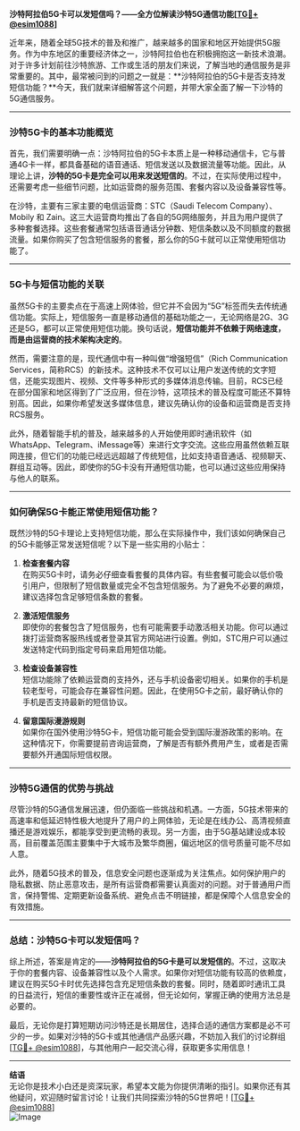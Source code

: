 **沙特阿拉伯5G卡可以发短信吗？——全方位解读沙特5G通信功能[[TG💪+ @esim1088](https://t.me/s/esim1088)]**

近年来，随着全球5G技术的普及和推广，越来越多的国家和地区开始提供5G服务。作为中东地区的重要经济体之一，沙特阿拉伯也在积极拥抱这一新技术浪潮。对于许多计划前往沙特旅游、工作或生活的朋友们来说，了解当地的通信服务是非常重要的。其中，最常被问到的问题之一就是：**沙特阿拉伯的5G卡是否支持发短信功能？**今天，我们就来详细解答这个问题，并带大家全面了解一下沙特的5G通信服务。

---

### **沙特5G卡的基本功能概览**

首先，我们需要明确一点：沙特阿拉伯的5G卡本质上是一种移动通信卡，它与普通4G卡一样，都具备基础的语音通话、短信发送以及数据流量等功能。因此，从理论上讲，**沙特的5G卡是完全可以用来发送短信的**。不过，在实际使用过程中，还需要考虑一些细节问题，比如运营商的服务范围、套餐内容以及设备兼容性等。

在沙特，主要有三家主要的电信运营商：STC（Saudi Telecom Company）、Mobily 和 Zain。这三大运营商均推出了各自的5G网络服务，并且为用户提供了多种套餐选择。这些套餐通常包括语音通话分钟数、短信条数以及不同额度的数据流量。如果你购买了包含短信服务的套餐，那么你的5G卡就可以正常使用短信功能了。

---

### **5G卡与短信功能的关联**

虽然5G卡的主要卖点在于高速上网体验，但它并不会因为“5G”标签而失去传统通信功能。实际上，短信服务一直是移动通信的基础功能之一，无论网络是2G、3G还是5G，都可以正常使用短信功能。换句话说，**短信功能并不依赖于网络速度，而是由运营商的技术架构决定的**。

然而，需要注意的是，现代通信中有一种叫做“增强短信”（Rich Communication Services，简称RCS）的新技术。这种技术不仅可以让用户发送传统的文字短信，还能实现图片、视频、文件等多种形式的多媒体消息传输。目前，RCS已经在部分国家和地区得到了广泛应用，但在沙特，这项技术的普及程度可能还不算特别高。因此，如果你希望发送多媒体信息，建议先确认你的设备和运营商是否支持RCS服务。

此外，随着智能手机的普及，越来越多的人开始使用即时通讯软件（如WhatsApp、Telegram、iMessage等）来进行文字交流。这些应用虽然依赖互联网连接，但它们的功能已经远远超越了传统短信，比如支持语音通话、视频聊天、群组互动等。因此，即使你的5G卡没有开通短信功能，也可以通过这些应用保持与他人的联系。

---

### **如何确保5G卡能正常使用短信功能？**

既然沙特的5G卡理论上支持短信功能，那么在实际操作中，我们该如何确保自己的5G卡能够正常发送短信呢？以下是一些实用的小贴士：

1. **检查套餐内容**  
   在购买5G卡时，请务必仔细查看套餐的具体内容。有些套餐可能会以低价吸引用户，但限制了短信数量或完全不包含短信服务。为了避免不必要的麻烦，建议选择包含足够短信条数的套餐。

2. **激活短信服务**  
   即使你的套餐包含了短信服务，也有可能需要手动激活相关功能。你可以通过拨打运营商客服热线或者登录其官方网站进行设置。例如，STC用户可以通过发送特定代码到指定号码来启用短信功能。

3. **检查设备兼容性**  
   短信功能除了依赖运营商的支持外，还与手机设备密切相关。如果你的手机是较老型号，可能会存在兼容性问题。因此，在使用5G卡之前，最好确认你的手机是否支持最新的短信协议。

4. **留意国际漫游规则**  
   如果你在国外使用沙特5G卡，短信功能可能会受到国际漫游政策的影响。在这种情况下，你需要提前咨询运营商，了解是否有额外费用产生，或者是否需要额外开通国际短信权限。

---

### **沙特5G通信的优势与挑战**

尽管沙特的5G通信发展迅速，但仍面临一些挑战和机遇。一方面，5G技术带来的高速率和低延迟特性极大地提升了用户的上网体验，无论是在线办公、高清视频直播还是游戏娱乐，都能享受到更流畅的表现。另一方面，由于5G基站建设成本较高，目前覆盖范围主要集中于大城市及繁华商圈，偏远地区的信号质量可能不尽如人意。

此外，随着5G技术的普及，信息安全问题也逐渐成为关注焦点。如何保护用户的隐私数据、防止恶意攻击，是所有运营商都需要认真面对的问题。对于普通用户而言，保持警惕、定期更新设备系统、避免点击不明链接，都是保障个人信息安全的有效措施。

---

### **总结：沙特5G卡可以发短信吗？**

综上所述，答案是肯定的——**沙特阿拉伯的5G卡是可以发短信的**。不过，这取决于你的套餐内容、设备兼容性以及个人需求。如果你对短信功能有较高的依赖度，建议在购买5G卡时优先选择包含充足短信条数的套餐。同时，随着即时通讯工具的日益流行，短信的重要性或许正在减弱，但无论如何，掌握正确的使用方法总是必要的。

最后，无论你是打算短期访问沙特还是长期居住，选择合适的通信方案都是必不可少的一步。如果对沙特的5G卡或其他通信产品感兴趣，不妨加入我们的讨论群组[[TG💪+ @esim1088](https://t.me/s/esim1088)]，与其他用户一起交流心得，获取更多实用信息！

---

**结语**  
无论你是技术小白还是资深玩家，希望本文能为你提供清晰的指引。如果你还有其他疑问，欢迎随时留言讨论！让我们共同探索沙特的5G世界吧！[[TG💪+ @esim1088](https://t.me/s/esim1088)]  
![Image](https://i.postimg.cc/4NQfJmqS/Snipaste-2025-05-13-00-14-12.png)
